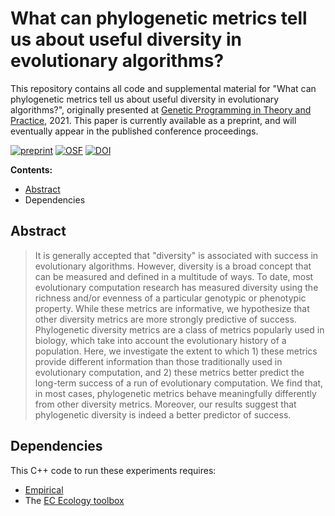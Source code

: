 # What can phylogenetic metrics tell us about useful diversity in evolutionary algorithms?

This repository contains all code and supplemental material for "What can phylogenetic metrics tell us about useful diversity in evolutionary algorithms?", originally presented at [Genetic Programming in Theory and Practice](http://gptp-workshop.com/schedule.html), 2021. This paper is currently available as a preprint, and will eventually appear in the published conference proceedings.

[![preprint](https://img.shields.io/badge/preprint-arXiv:2108.12586-brightgreen)](https://arxiv.org/abs/2108.12586)
[![OSF](https://img.shields.io/badge/data%20%40%20OSF-https%3A%2F%2Fosf.io%2F6rndg%2F-blue)](https://osf.io/6rndg/) 
[![DOI](https://zenodo.org/badge/DOI/10.5281/zenodo.4733407.svg)](https://doi.org/10.5281/zenodo.4733407)


  **Contents:**
  - [Abstract](https://github.com/emilydolson/phylodiversity-metrics-in-EC-GPTP-2021#abstract)
  - Dependencies

## Abstract

> It is generally accepted that "diversity" is associated with success in evolutionary algorithms. However, diversity is a broad concept that can be measured and defined in a multitude of ways. To date, most evolutionary computation research has measured diversity using the richness and/or evenness of a particular genotypic or phenotypic property. While these metrics are informative, we hypothesize that other diversity metrics are more strongly predictive of success. Phylogenetic diversity metrics are a class of metrics popularly used in biology, which take into account the evolutionary history of a population. Here, we investigate the extent to which 1) these metrics provide different information than those traditionally used in evolutionary computation, and 2) these metrics better predict the long-term success of a run of evolutionary computation. We find that, in most cases, phylogenetic metrics behave meaningfully differently from other diversity metrics. Moreover, our results suggest that phylogenetic diversity is indeed a better predictor of success.

## Dependencies

This C++ code to run these experiments requires:
- [Empirical](https://github.com/devosoft/Empirical)
- The [EC Ecology toolbox](https://github.com/emilydolson/ec_ecology_toolbox)

